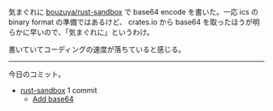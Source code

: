 気まぐれに [bouzuya/rust-sandbox] で base64 encode を書いた。一応 ics の binary format の準備ではあるけど、 crates.io から base64 を取ったほうが明らかに早いので、「気まぐれに」というわけ。

書いていてコーディングの速度が落ちていると感じる。

---

今日のコミット。

- [rust-sandbox](https://github.com/bouzuya/rust-sandbox) 1 commit
  - [Add base64](https://github.com/bouzuya/rust-sandbox/commit/9ae19bf9586dc9c99a42dabd5e16eca5585b8a86)

[bouzuya/rust-sandbox]: https://github.com/bouzuya/rust-sandbox
